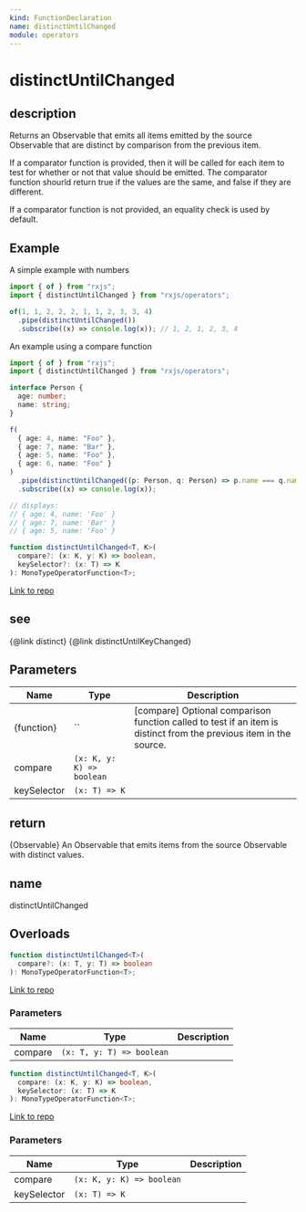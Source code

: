 ```yaml
---
kind: FunctionDeclaration
name: distinctUntilChanged
module: operators
---
```


# distinctUntilChanged

## description

Returns an Observable that emits all items emitted by the source Observable that are distinct by comparison from the previous item.

If a comparator function is provided, then it will be called for each item to test for whether or not that value should be emitted.
The comparator function shourld return true if the values are the same, and false if they are different.

If a comparator function is not provided, an equality check is used by default.

## Example

A simple example with numbers

```ts
import { of } from "rxjs";
import { distinctUntilChanged } from "rxjs/operators";

of(1, 1, 2, 2, 2, 1, 1, 2, 3, 3, 4)
  .pipe(distinctUntilChanged())
  .subscribe((x) => console.log(x)); // 1, 2, 1, 2, 3, 4
```

An example using a compare function

```typescript
import { of } from "rxjs";
import { distinctUntilChanged } from "rxjs/operators";

interface Person {
  age: number;
  name: string;
}

f(
  { age: 4, name: "Foo" },
  { age: 7, name: "Bar" },
  { age: 5, name: "Foo" },
  { age: 6, name: "Foo" }
)
  .pipe(distinctUntilChanged((p: Person, q: Person) => p.name === q.name))
  .subscribe((x) => console.log(x));

// displays:
// { age: 4, name: 'Foo' }
// { age: 7, name: 'Bar' }
// { age: 5, name: 'Foo' }
```

```ts
function distinctUntilChanged<T, K>(
  compare?: (x: K, y: K) => boolean,
  keySelector?: (x: T) => K
): MonoTypeOperatorFunction<T>;
```

[Link to repo](https://github.com/ReactiveX/rxjs/blob/master/src/internal/operators/distinctUntilChanged.ts#L66-L68)

## see

{@link distinct}
{@link distinctUntilKeyChanged}

## Parameters

| Name        | Type                      | Description                                                                                                        |
| ----------- | ------------------------- | ------------------------------------------------------------------------------------------------------------------ |
| {function}  | ``                        | [compare] Optional comparison function called to test if an item is distinct from the previous item in the source. |
| compare     | `(x: K, y: K) => boolean` |                                                                                                                    |
| keySelector | `(x: T) => K`             |                                                                                                                    |

## return

{Observable} An Observable that emits items from the source Observable with distinct values.

## name

distinctUntilChanged

## Overloads

```ts
function distinctUntilChanged<T>(
  compare?: (x: T, y: T) => boolean
): MonoTypeOperatorFunction<T>;
```

[Link to repo](https://github.com/ReactiveX/rxjs/blob/master/src/internal/operators/distinctUntilChanged.ts#L8-L8)

### Parameters

| Name    | Type                      | Description |
| ------- | ------------------------- | ----------- |
| compare | `(x: T, y: T) => boolean` |             |

```ts
function distinctUntilChanged<T, K>(
  compare: (x: K, y: K) => boolean,
  keySelector: (x: T) => K
): MonoTypeOperatorFunction<T>;
```

[Link to repo](https://github.com/ReactiveX/rxjs/blob/master/src/internal/operators/distinctUntilChanged.ts#L9-L9)

### Parameters

| Name        | Type                      | Description |
| ----------- | ------------------------- | ----------- |
| compare     | `(x: K, y: K) => boolean` |             |
| keySelector | `(x: T) => K`             |             |
